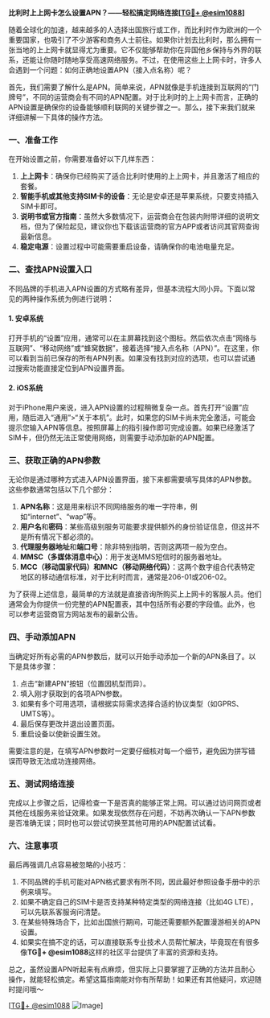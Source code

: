 **比利时上上网卡怎么设置APN？——轻松搞定网络连接[[TG💪+ @esim1088](https://t.me/s/esim1088)]**

随着全球化的加速，越来越多的人选择出国旅行或工作，而比利时作为欧洲的一个重要国家，也吸引了不少游客和商务人士前往。如果你计划去比利时，那么拥有一张当地的上上网卡就显得尤为重要。它不仅能够帮助你在异国他乡保持与外界的联系，还能让你随时随地享受高速网络服务。不过，在使用这些上上网卡时，许多人会遇到一个问题：如何正确地设置APN（接入点名称）呢？

首先，我们需要了解什么是APN。简单来说，APN就像是手机连接到互联网的“门牌号”，不同的运营商会有不同的APN配置。对于比利时的上上网卡而言，正确的APN设置是确保你的设备能够顺利联网的关键步骤之一。那么，接下来我们就来详细讲解一下具体的操作方法。

### 一、准备工作

在开始设置之前，你需要准备好以下几样东西：

1. **上上网卡**：确保你已经购买了适合比利时使用的上上网卡，并且激活了相应的套餐。
2. **智能手机或其他支持SIM卡的设备**：无论是安卓还是苹果系统，只要支持插入SIM卡即可。
3. **说明书或官方指南**：虽然大多数情况下，运营商会在包装内附带详细的说明文档，但为了保险起见，建议你也下载该运营商的官方APP或者访问其官网查询最新信息。
4. **稳定电源**：设置过程中可能需要重启设备，请确保你的电池电量充足。

### 二、查找APN设置入口

不同品牌的手机进入APN设置的方式略有差异，但基本流程大同小异。下面以常见的两种操作系统为例进行说明：

#### 1. 安卓系统

打开手机的“设置”应用，通常可以在主屏幕找到这个图标。然后依次点击“网络与互联网”、“移动网络”或“蜂窝数据”，接着选择“接入点名称（APN）”。在这里，你可以看到当前已保存的所有APN列表。如果没有找到对应的选项，也可以尝试通过搜索功能直接定位到APN设置界面。

#### 2. iOS系统

对于iPhone用户来说，进入APN设置的过程稍微复杂一点。首先打开“设置”应用，随后进入“通用”>“关于本机”。此时，如果您的SIM卡尚未完全激活，可能会提示您输入APN等信息。按照屏幕上的指引操作即可完成设置。如果已经激活了SIM卡，但仍然无法正常使用网络，则需要手动添加新的APN配置。

### 三、获取正确的APN参数

无论你是通过哪种方式进入APN设置界面，接下来都需要填写具体的APN参数。这些参数通常包括以下几个部分：

1. **APN名称**：这是用来标识不同网络服务的唯一字符串，例如“internet”、“wap”等。
2. **用户名**和**密码**：某些高级别服务可能要求提供额外的身份验证信息，但这并不是所有情况下都必须的。
3. **代理服务器地址**和**端口号**：除非特别指明，否则这两项一般为空白。
4. **MMSC（多媒体消息中心）**：用于发送MMS短信时的服务器地址。
5. **MCC（移动国家代码）**和**MNC（移动网络代码）**：这两个数字组合代表特定地区的移动通信标准，对于比利时而言，通常是206-01或206-02。

为了获得上述信息，最简单的方法就是直接咨询所购买上上网卡的客服人员。他们通常会为你提供一份完整的APN配置表，其中包括所有必要的字段值。此外，也可以参考运营商官方网站发布的最新公告。

### 四、手动添加APN

当确定好所有必需的APN参数后，就可以开始手动添加一个新的APN条目了。以下是具体步骤：

1. 点击“新建APN”按钮（位置因机型而异）。
2. 填入刚才获取到的各项APN参数。
3. 如果有多个可用选项，请根据实际需求选择合适的协议类型（如GPRS、UMTS等）。
4. 最后保存更改并退出设置页面。
5. 重启设备以使新设置生效。

需要注意的是，在填写APN参数时一定要仔细核对每一个细节，避免因为拼写错误而导致无法成功连接网络。

### 五、测试网络连接

完成以上步骤之后，记得检查一下是否真的能够正常上网。可以通过访问网页或者其他在线服务来验证效果。如果发现依然存在问题，不妨再次确认一下APN参数是否准确无误；同时也可以尝试切换至其他可用的APN配置试试看。

### 六、注意事项

最后再强调几点容易被忽略的小技巧：

1. 不同品牌的手机可能对APN格式要求有所不同，因此最好参照设备手册中的示例来填写。
2. 如果不确定自己的SIM卡是否支持某种特定类型的网络连接（比如4G LTE），可以先联系客服询问清楚。
3. 在某些特殊场合下，比如出国旅行期间，可能还需要额外配置漫游相关的APN设置。
4. 如果实在搞不定的话，可以直接联系专业技术人员帮忙解决，毕竟现在有很多像**TG💪+ @esim1088**这样的社区平台提供了丰富的资源和支持。

总之，虽然设置APN听起来有点麻烦，但实际上只要掌握了正确的方法并且耐心操作，就能轻松搞定。希望这篇指南能对你有所帮助！如果还有其他疑问，欢迎随时提问哦～

[[TG💪+ @esim1088](https://t.me/s/esim1088) ![Image](https://i.postimg.cc/4NQfJmqS/Snipaste-2025-05-13-00-14-12.png)]